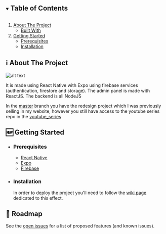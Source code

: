 <!-- TABLE OF CONTENTS -->
<details open="open">
  <summary><h2 style="display: inline-block">Table of Contents</h2></summary>
  <ol>
    <li>
      <a href="#about-the-project">About The Project</a>
      <ul>
        <li><a href="#built-with">Built With</a></li>
      </ul>
    </li>
    <li>
      <a href="#getting-started">Getting Started</a>
      <ul>
        <li><a href="#prerequisites">Prerequisites</a></li>
        <li><a href="#installation">Installation</a></li>
      </ul>
    </li>
  </ol>
</details>

<!-- ABOUT THE PROJECT -->

## ℹ️ About The Project

![alt text](images/mockup.png "Title")

It is made using React Native with Expo using firebase services (authentication,
firestore and storage). The admin panel is made with ReactJS. The backend is all
NodeJS

In the [master](https://github.com/SimCoderYoutube/InstagramClone/tree/master)
branch you have the redesign project which I was previously selling in my
website, however you still have access to the youtube series repo in the
[youtube_series](https://github.com/SimCoderYoutube/InstagramClone/tree/youtube_series)

## 🆕 Getting Started

- ### **Prerequisites**

  - [React Native](https://reactnative.dev/)
  - [Expo](https://expo.dev/)
  - [Firebase](https://firebase.google.com/)

<!-- GETTING STARTED -->

- ### **Installation**

  In order to deploy the project you'll need to follow the
  [wiki page](https://github.com/SimCoderYoutube/InstagramClone/wiki/Setup-your-project)
  dedicated to this effect.

## 🚧 Roadmap

See the [open issues](https://github.com/SimCoderYoutube/InstagramClone/issues)
for a list of proposed features (and known issues).

